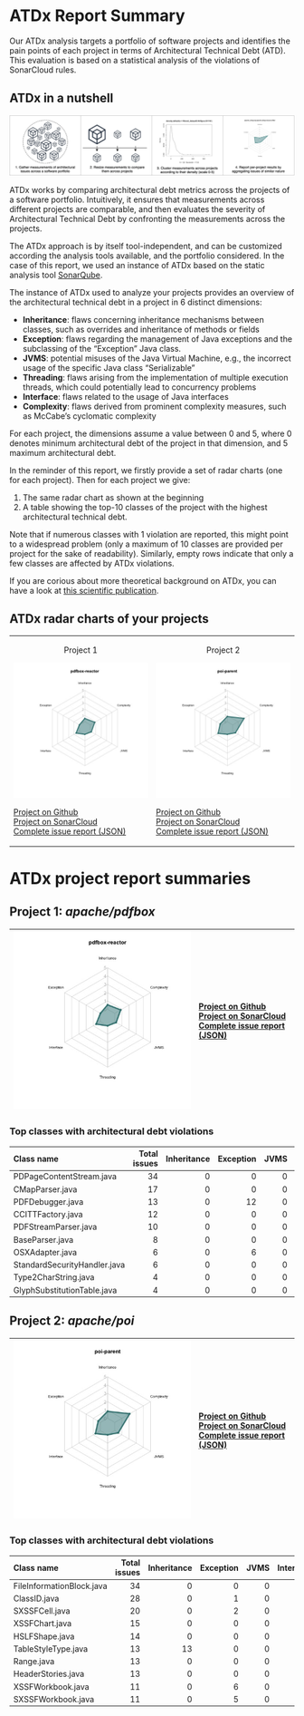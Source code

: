 # ATDx Report Summary
Our ATDx analysis targets a portfolio of software projects and identifies the pain points of each project in terms of Architectural Technical Debt (ATD). This evaluation is based on a statistical analysis of the violations of SonarCloud rules.

## ATDx in a nutshell
![ATDx in a nutshell](https://raw.githubusercontent.com/robertoverdecchia/ATDx_report_sandbox/master/plots/atdx_in_a_nutshell.jpg)

ATDx works by comparing architectural debt metrics across the projects of a software portfolio. Intuitively, it ensures that measurements across different projects are comparable, and then evaluates the severity of Architectural Technical Debt by confronting the measurements across the projects.

The ATDx approach is by itself tool-independent, and can be customized according the analysis tools available, and the portfolio considered.
In the case of this report, we used an instance of ATDx based on the static analysis tool [SonarQube](https://www.sonarqube.org/).

The instance of ATDx used to analyze your projects provides an overview of the architectural technical debt in a project in 6 distinct dimensions:
* **Inheritance**: flaws concerning inheritance mechanisms between classes, such as overrides and inheritance of methods or fields
* **Exception**: flaws regarding the management of Java exceptions and the subclassing of the “Exception” Java class.
* **JVMS**: potential misuses of the Java Virtual Machine, e.g., the incorrect usage of the specific Java class “Serializable”
* **Threading**: flaws arising from the implementation of multiple execution threads, which could potentially lead to concurrency problems
* **Interface**: flaws related to the usage of Java interfaces
* **Complexity**: flaws derived from prominent complexity measures, such as McCabe’s cyclomatic complexity

For each project, the dimensions assume a value between 0 and 5, where 0 denotes minimum architectural debt of the project in that dimension, and 5 maximum architectural debt.

In the reminder of this report, we firstly provide a set of radar charts (one for each project). Then for each project we give:
1. The same radar chart as shown at the beginning
2. A table showing the top-10 classes of the project with the highest architectural technical debt.

Note that if numerous classes with 1 violation are reported, this might point to a widespread problem (only a maximum of 10 classes are provided per project for the sake of readability). Similarly, empty rows indicate that only a few classes are affected by ATDx violations.

If you are corious about more theoretical background on ATDx, you can have a look at [this scientific publication](https://robertoverdecchia.github.io/papers/ENASE_2020.pdf).

## ATDx radar charts of your projects
|||
|-|-|
|<p align="center">Project 1</p><img src="https://github.com/S2-group/ATDx_reports/blob/master/plots/pdfbox-reactor.jpg"/> <p style="text-align:left">[Project on Github](https://github.com/apache/pdfbox) <br> [Project on SonarCloud ](https://sonarcloud.io/dashboard?id=pdfbox-reactor) <br> [Complete issue report (JSON)](https://github.com/S2-group/ATDx_reports/blob/master/jsons/pdfbox-reactor.json)</p>|<p align="center">Project 2</p><img src="https://github.com/S2-group/ATDx_reports/blob/master/plots/poi-parent.jpg"/> <p style="text-align:left">[Project on Github](https://github.com/apache/poi) <br> [Project on SonarCloud ](https://sonarcloud.io/dashboard?id=poi-parent) <br> [Complete issue report (JSON)](https://github.com/S2-group/ATDx_reports/blob/master/jsons/poi-parent.json)</p>
# ATDx project report summaries
## Project 1: _apache/pdfbox_
|<img src="https://github.com/S2-group/ATDx_reports/blob/master/plots/pdfbox-reactor.jpg"/>|<p style="text-align:left">[Project on Github](https://github.com/apache/pdfbox) <br> [Project on SonarCloud ](https://sonarcloud.io/dashboard?id=pdfbox-reactor) <br> [Complete issue report (JSON)](https://github.com/S2-group/ATDx_reports/blob/master/jsons/pdfbox-reactor.json)</p>
|-|-|
### Top classes with architectural debt violations
| Class name                   |   Total issues |   Inheritance |   Exception |   JVMS |   Interface |   Threading |   Complexity | Fully qualified class name                                                             |
|:-----------------------------|---------------:|--------------:|------------:|-------:|------------:|------------:|-------------:|:---------------------------------------------------------------------------------------|
| PDPageContentStream.java     |             34 |             0 |           0 |      0 |          34 |           0 |            0 | pdfbox/src/main/java/org/apache/pdfbox/pdmodel/PDPageContentStream.java                |
| CMapParser.java              |             17 |             0 |           0 |      0 |           0 |           0 |           17 | fontbox/src/main/java/org/apache/fontbox/cmap/CMapParser.java                          |
| PDFDebugger.java             |             13 |             0 |          12 |      0 |           1 |           0 |            0 | debugger/src/main/java/org/apache/pdfbox/debugger/PDFDebugger.java                     |
| CCITTFactory.java            |             12 |             0 |           0 |      0 |           0 |           0 |           12 | pdfbox/src/main/java/org/apache/pdfbox/pdmodel/graphics/image/CCITTFactory.java        |
| PDFStreamParser.java         |             10 |             0 |           0 |      0 |           0 |           0 |           10 | pdfbox/src/main/java/org/apache/pdfbox/pdfparser/PDFStreamParser.java                  |
| BaseParser.java              |              8 |             0 |           0 |      0 |           0 |           0 |            8 | pdfbox/src/main/java/org/apache/pdfbox/pdfparser/BaseParser.java                       |
| OSXAdapter.java              |              6 |             0 |           6 |      0 |           0 |           0 |            0 | debugger/src/main/java/org/apache/pdfbox/debugger/ui/OSXAdapter.java                   |
| StandardSecurityHandler.java |              6 |             0 |           0 |      0 |           6 |           0 |            0 | pdfbox/src/main/java/org/apache/pdfbox/pdmodel/encryption/StandardSecurityHandler.java |
| Type2CharString.java         |              4 |             0 |           0 |      0 |           0 |           0 |            4 | fontbox/src/main/java/org/apache/fontbox/cff/Type2CharString.java                      |
| GlyphSubstitutionTable.java  |              4 |             0 |           0 |      0 |           0 |           0 |            4 | fontbox/src/main/java/org/apache/fontbox/ttf/GlyphSubstitutionTable.java               |

## Project 2: _apache/poi_
|<img src="https://github.com/S2-group/ATDx_reports/blob/master/plots/poi-parent.jpg"/>|<p style="text-align:left">[Project on Github](https://github.com/apache/poi) <br> [Project on SonarCloud ](https://sonarcloud.io/dashboard?id=poi-parent) <br> [Complete issue report (JSON)](https://github.com/S2-group/ATDx_reports/blob/master/jsons/poi-parent.json)</p>
|-|-|
### Top classes with architectural debt violations
| Class name                |   Total issues |   Inheritance |   Exception |   JVMS |   Interface |   Threading |   Complexity | Fully qualified class name                                                   |
|:--------------------------|---------------:|--------------:|------------:|-------:|------------:|------------:|-------------:|:-----------------------------------------------------------------------------|
| FileInformationBlock.java |             34 |             0 |           0 |      0 |          34 |           0 |            0 | scratchpad/src/main/java/org/apache/poi/hwpf/model/FileInformationBlock.java |
| ClassID.java              |             28 |             0 |           1 |      0 |          27 |           0 |            0 | main/src/main/java/org/apache/poi/hpsf/ClassID.java                          |
| SXSSFCell.java            |             20 |             0 |           2 |      0 |           1 |           0 |           17 | ooxml/src/main/java/org/apache/poi/xssf/streaming/SXSSFCell.java             |
| XSSFChart.java            |             15 |             0 |           0 |      0 |          15 |           0 |            0 | ooxml/src/main/java/org/apache/poi/xssf/usermodel/XSSFChart.java             |
| HSLFShape.java            |             14 |             0 |           0 |      0 |           4 |           0 |           10 | scratchpad/src/main/java/org/apache/poi/hslf/usermodel/HSLFShape.java        |
| TableStyleType.java       |             13 |            13 |           0 |      0 |           0 |           0 |            0 | main/src/main/java/org/apache/poi/ss/usermodel/TableStyleType.java           |
| Range.java                |             13 |             0 |           0 |      0 |          13 |           0 |            0 | scratchpad/src/main/java/org/apache/poi/hwpf/usermodel/Range.java            |
| HeaderStories.java        |             13 |             0 |           0 |      0 |          13 |           0 |            0 | scratchpad/src/main/java/org/apache/poi/hwpf/usermodel/HeaderStories.java    |
| XSSFWorkbook.java         |             11 |             0 |           6 |      0 |           5 |           0 |            0 | ooxml/src/main/java/org/apache/poi/xssf/usermodel/XSSFWorkbook.java          |
| SXSSFWorkbook.java        |             11 |             0 |           5 |      0 |           6 |           0 |            0 | ooxml/src/main/java/org/apache/poi/xssf/streaming/SXSSFWorkbook.java         |


